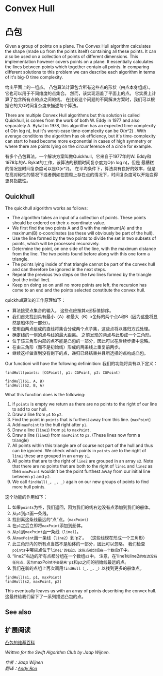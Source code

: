 # Convex Hull
# 凸包

Given a group of points on a plane. The Convex Hull algorithm calculates the shape (made up from the points itself) containing all these points. It can also be used on a collection of points of different dimensions. This implementation however covers points on a plane. It essentially calculates the lines between points which together contain all points. In comparing different solutions to this problem we can describe each algorithm in terms of it's big-O time complexity.

给出平面上的一组点。 凸包算法计算包含所有这些点的形状（由点本身组成）。 它也可以用于不同维度的点集合。 然而，该实现涵盖了平面上的点。 它实质上计算了包含所有点的点之间的线。 在比较这个问题的不同解决方案时，我们可以根据它的大O时间复杂度来描述每个算法。

There are multiple Convex Hull algorithms but this solution is called Quickhull, is comes from the work of both W. Eddy in 1977 and also separately A. Bykat in 1978, this algorithm has an expected time complexity of O(n log n), but it's worst-case time-complexity can be O(n^2) . With average conditions the algorithm has ok efficiency, but it's time-complexity can start to head become more exponential in cases of high symmetry or where there are points lying on the circumference of a circle for example.

有多个凸包算法，一个解决方案叫做Quickhull，它来自于1977年的W. Eddy和1978年的A. Bykat的工作，该算法的预期时间复杂度为O(n log n)，但是 最糟糕的情况是时间复杂度可以是O(n^2)。 在平均条件下，算法具有良好的效率，但是在高对称性的情况下或者例如在圆周上存在点的情况下，时间复杂度可以开始变得更具指数性。

## Quickhull

The quickhull algorithm works as follows:

- The algorithm takes an input of a collection of points. These points should be ordered on their x-coordinate value. 
- We first find the two points A and B with the minimum(A) and the maximum(B) x-coordinates (as these will obviously be part of the hull). 
- Use the line formed by the two points to divide the set in two subsets of points, which will be processed recursively.
- Determine the point, on one side of the line, with the maximum distance from the line. The two points found before along with this one form a triangle.
- The points lying inside of that triangle cannot be part of the convex hull and can therefore be ignored in the next steps.
- Repeat the previous two steps on the two lines formed by the triangle (not the initial line).
- Keep on doing so on until no more points are left, the recursion has come to an end and the points selected constitute the convex hull.

quickhull算法的工作原理如下：

- 算法接受点集合的输入。 这些点应按其x坐标值排序。
- 我们首先找到具有最小（A）和最大（B）x坐标的两个点A和B（因为这些将显然是船体的一部分）。
- 使用由两点组成的直线将集合分成两个点子集，这些点将以递归方式处理。
- 确定线的一侧的点与线的最大距离。 之前发现的两点与此形成一个三角形。
- 位于该三角形内部的点不能是凸包的一部分，因此可以在后续步骤中忽略。
- 在由三角形（而不是初始线）形成的两条线上重复前两步。
- 继续这样做直到没有剩下的点，递归已经结束并且所选择的点构成凸包。

Our functioni will have the following defininition:
我们的功能将具有以下定义：

`findHull(points: [CGPoint], p1: CGPoint, p2: CGPoint)`

```
findHull(S1, A, B)
findHull(S2, B, A)
```

What this function does is the following:

1. If `points` is empty we return as there are no points to the right of our line to add to our hull.
2. Draw a line from `p1` to `p2`.
3. Find the point in `points` that is furthest away from this line. (`maxPoint`)
4. Add `maxPoint` to the hull right after `p1`.
5. Draw a line (`line1`) from `p1` to `maxPoint`.
6. Draw a line (`line2`) from `maxPoint` to `p2`. (These lines now form a triangle)
7. All points within this triangle are of course not part of the hull and thus can be ignored. We check which points in `points` are to the right of `line1` these are grouped in an array `s1`.
8. All points that are to the right of `line2` are grouped in an array `s2`. Note that there are no points that are both to the right of `line1` and `line2` as then `maxPoint` wouldn't be the point furthest away from our initial line between `p1` and `p2`.
9. We call `findHull(_, _, _)` again on our new groups of points to find more hull points.

这个功能的作用如下：

1. 如果`points`为空，我们返回，因为我们的线右边没有点添加到我们的船体。
2. 从`p1`到`p2`画一条线。
3. 找到离这条线最远的“点”点。（`maxPoint`）
4. 在`p1`之后立即将`maxPoint`添加到船体。
5. 从`p1`到`maxPoint`画一条线（`line1`）。
6. 从`maxPoint`画一条线（`line2`）到'p2`。 （这些线现在形成一个三角形）
7. 此三角形内的所有点当然不是船体的一部分，因此可以忽略。 我们检查`points`中哪些点位于`line1'的右边，这些点被分组在一个数组`s1`中。
8. “line2”右边的所有点都分组在一个数组`s2`中。 注意，在'line1`和`line2`的右边没有任何点，因为`maxPoint`不会是离'p1`和`p2`之间的初始线最远的点。
9. 我们在新的点组上再次调用`findHull（_，_，_）`以找到更多的船体点。

```
findHull(s1, p1, maxPoint)
findHull(s2, maxPoint, p2)
```

This eventually leaves us with an array of points describing the convex hull.
这最终给我们留下了一系列描述凸包的点。

## See also
## 扩展阅读

[凸包的维基百科](https://en.wikipedia.org/wiki/Convex_hull_algorithms)

*Written for the Swift Algorithm Club by Jaap Wijnen.*

*作者：Jaap Wijnen*   
*翻译：[Andy Ron](https://github.com/andyRon)*  